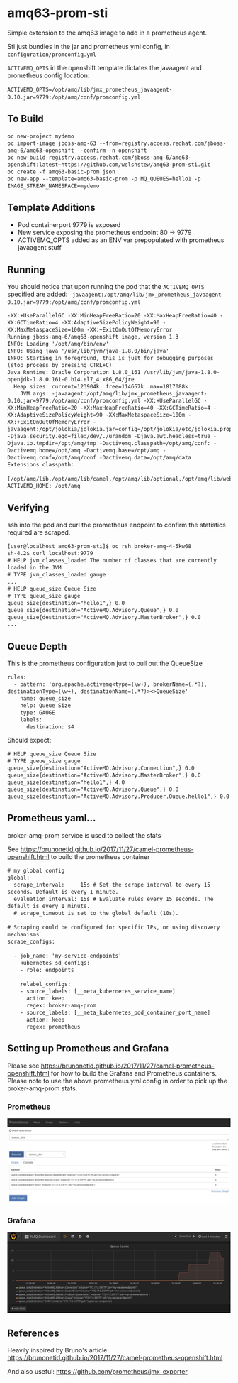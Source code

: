 # amq63-prom-sti

Simple extension to the amq63 image to add in a prometheus agent.

Sti just bundles in the jar and prometheus yml config, in `configuration/promconfig.yml`

`ACTIVEMQ_OPTS` in the openshift template dictates the javaagent and prometheus config location:

`ACTIVEMQ_OPTS=/opt/amq/lib/jmx_prometheus_javaagent-0.10.jar=9779:/opt/amq/conf/promconfig.yml`

## To Build

```
oc new-project mydemo
oc import-image jboss-amq-63 --from=registry.access.redhat.com/jboss-amq-6/amq63-openshift --confirm -n openshift
oc new-build registry.access.redhat.com/jboss-amq-6/amq63-openshift:latest~https://github.com/welshstew/amq63-prom-sti.git
oc create -f amq63-basic-prom.json
oc new-app --template=amq63-basic-prom -p MQ_QUEUES=hello1 -p IMAGE_STREAM_NAMESPACE=mydemo
```

## Template Additions

- Pod containerport 9779 is exposed
- New service exposing the prometheus endpoint 80 -> 9779
- ACTIVEMQ_OPTS added as an ENV var prepopulated with prometheus javaagent stuff


## Running

You should notice that upon running the pod that the `ACTIVEMQ_OPTS` specified are added: `-javaagent:/opt/amq/lib/jmx_prometheus_javaagent-0.10.jar=9779:/opt/amq/conf/promconfig.yml`

```
-XX:+UseParallelGC -XX:MinHeapFreeRatio=20 -XX:MaxHeapFreeRatio=40 -XX:GCTimeRatio=4 -XX:AdaptiveSizePolicyWeight=90 -XX:MaxMetaspaceSize=100m -XX:+ExitOnOutOfMemoryError
Running jboss-amq-6/amq63-openshift image, version 1.3
INFO: Loading '/opt/amq/bin/env'
INFO: Using java '/usr/lib/jvm/java-1.8.0/bin/java'
INFO: Starting in foreground, this is just for debugging purposes (stop process by pressing CTRL+C)
Java Runtime: Oracle Corporation 1.8.0_161 /usr/lib/jvm/java-1.8.0-openjdk-1.8.0.161-0.b14.el7_4.x86_64/jre
  Heap sizes: current=123904k  free=114657k  max=1817088k
    JVM args: -javaagent:/opt/amq/lib/jmx_prometheus_javaagent-0.10.jar=9779:/opt/amq/conf/promconfig.yml -XX:+UseParallelGC -XX:MinHeapFreeRatio=20 -XX:MaxHeapFreeRatio=40 -XX:GCTimeRatio=4 -XX:AdaptiveSizePolicyWeight=90 -XX:MaxMetaspaceSize=100m -XX:+ExitOnOutOfMemoryError -javaagent:/opt/jolokia/jolokia.jar=config=/opt/jolokia/etc/jolokia.properties -Djava.security.egd=file:/dev/./urandom -Djava.awt.headless=true -Djava.io.tmpdir=/opt/amq/tmp -Dactivemq.classpath=/opt/amq/conf: -Dactivemq.home=/opt/amq -Dactivemq.base=/opt/amq -Dactivemq.conf=/opt/amq/conf -Dactivemq.data=/opt/amq/data
Extensions classpath:
  [/opt/amq/lib,/opt/amq/lib/camel,/opt/amq/lib/optional,/opt/amq/lib/web,/opt/amq/lib/extra]
ACTIVEMQ_HOME: /opt/amq
```

## Verifying

ssh into the pod and curl the prometheus endpoint to confirm the statistics required are scraped.

```
[user@localhost amq63-prom-sti]$ oc rsh broker-amq-4-5kw68
sh-4.2$ curl localhost:9779
# HELP jvm_classes_loaded The number of classes that are currently loaded in the JVM
# TYPE jvm_classes_loaded gauge
...
# HELP queue_size Queue Size
# TYPE queue_size gauge
queue_size{destination="hello1",} 0.0
queue_size{destination="ActiveMQ.Advisory.Queue",} 0.0
queue_size{destination="ActiveMQ.Advisory.MasterBroker",} 0.0
...

```

## Queue Depth

This is the prometheus configuration just to pull out the QueueSize

```
rules:
  - pattern: 'org.apache.activemq<type=(\w+), brokerName=(.*?), destinationType=(\w+), destinationName=(.*?)><>QueueSize'
    name: queue_size
    help: Queue Size
    type: GAUGE
    labels:
      destination: $4
```


Should expect:

```
# HELP queue_size Queue Size
# TYPE queue_size gauge
queue_size{destination="ActiveMQ.Advisory.Connection",} 0.0
queue_size{destination="ActiveMQ.Advisory.MasterBroker",} 0.0
queue_size{destination="hello1",} 4.0
queue_size{destination="ActiveMQ.Advisory.Queue",} 0.0
queue_size{destination="ActiveMQ.Advisory.Producer.Queue.hello1",} 0.0
```

## Prometheus yaml...

broker-amq-prom service is used to collect the stats

See https://brunonetid.github.io/2017/11/27/camel-prometheus-openshift.html to build the prometheus container

```
# my global config
global:
  scrape_interval:     15s # Set the scrape interval to every 15 seconds. Default is every 1 minute.
  evaluation_interval: 15s # Evaluate rules every 15 seconds. The default is every 1 minute.
  # scrape_timeout is set to the global default (10s).

# Scraping could be configured for specific IPs, or using discovery mechanisms
scrape_configs:

  - job_name: 'my-service-endpoints'
    kubernetes_sd_configs:
    - role: endpoints

    relabel_configs:
    - source_labels: [__meta_kubernetes_service_name]
      action: keep
      regex: broker-amq-prom
    - source_labels: [__meta_kubernetes_pod_container_port_name]
      action: keep
      regex: prometheus
```


## Setting up Prometheus and Grafana

Please see https://brunonetid.github.io/2017/11/27/camel-prometheus-openshift.html for how to build the Grafana and Prometheus containers.
Please note to use the above prometheus.yml config in order to pick up the broker-amq-prom stats.

### Prometheus

![Prometheus Grab](./img/prometheus-grab.png)

### Grafana

![Grafana Grab](./img/grafana-grab.png)


## References

Heavily inspired by Bruno's article:
https://brunonetid.github.io/2017/11/27/camel-prometheus-openshift.html

And also useful:
https://github.com/prometheus/jmx_exporter
